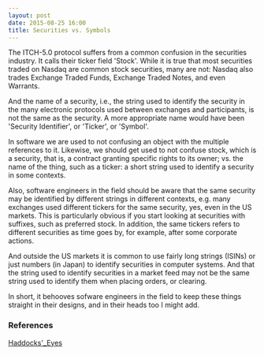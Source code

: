 ```yaml
---
layout: post
date: 2015-08-25 16:00
title: Securities vs. Symbols
---
```


The ITCH-5.0 protocol suffers from a common confusion in the
securities industry.  It calls their ticker field 'Stock'.  While it
is true that most securities traded on Nasdaq are common stock
securities, many are not: Nasdaq also trades Exchange Traded Funds,
Exchange Traded Notes, and even Warrants.

And the name of a security, i.e., the string used to identify the
security in the many electronic protocols used between exchanges and
participants, is not the same as the security.  A more appropriate
name would have been 'Security Identifier', or 'Ticker', or 'Symbol'.

In software we are used to not confusing an object with the multiple
references to it.
Likewise, we should get used to not confuse stock, which is a
security, that is, a contract granting specific rights to its owner;
vs. the name of the thing, such as a ticker: a short string used to
identify a security in some contexts.

Also, software engineers in the field should be aware that the same
security may be identified by different strings in different contexts,
e.g. many exchanges used different tickers for the same security, yes,
even in the US markets.
This is particularly obvious if you start
looking at securities with suffixes, such as preferred stock.
In addition, the same tickers refers to
different securities as time goes by, for example, after some
corporate actions.

And outside the US markets it is common to use fairly
long strings (ISINs) or just numbers (in Japan) to identify
securities in computer systems.
And that the string used to identify securities in a
market feed may not be the same string used to identify them when
placing orders, or clearing.

In short, it behooves sofware engineers in the field to keep these
things straight in their designs, and in their heads too I might add.

### References

[Haddocks'_Eyes](http://en.wikipedia.org/wiki/Haddocks%27_Eyes)

